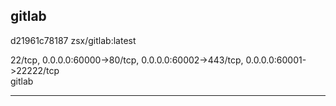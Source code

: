 
## gitlab

d21961c78187        zsx/gitlab:latest   

22/tcp, 
0.0.0.0:60000->80/tcp, 
0.0.0.0:60002->443/tcp, 
0.0.0.0:60001->22222/tcp   
gitlab

---

